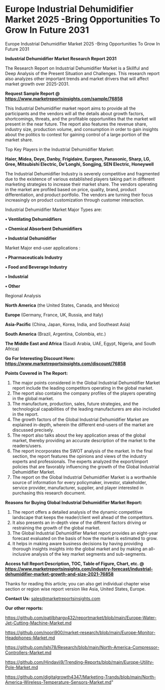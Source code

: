 # Europe Industrial Dehumidifier Market 2025 -Bring Opportunities To Grow In Future 2031
 Europe Industrial Dehumidifier Market 2025 -Bring Opportunities To Grow In Future 2031

<strong>Industrial Dehumidifier Market Research Report 2031</strong>

The Research Report on Industrial Dehumidifier Market is a Skillful and Deep Analysis of the Present Situation and Challenges. This research report also analyzes other important trends and market drivers that will affect market growth over 2025-2031.

<strong>Request Sample Report @ <a href=https://www.marketreportsinsights.com/sample/76858>https://www.marketreportsinsights.com/sample/76858</a></strong>

This Industrial Dehumidifier market report aims to provide all the participants and the vendors will all the details about growth factors, shortcomings, threats, and the profitable opportunities that the market will present in the near future. The report also features the revenue share, industry size, production volume, and consumption in order to gain insights about the politics to contest for gaining control of a large portion of the market share.

Top Key Players in the Industrial Dehumidifier Market:

<strong>Haier, Midea, Deye, Danby, Frigidaire, Eurgeen, Panasonic, Sharp, LG, Gree, Mitsubishi Electric, De&#39;Longhi, Songjing, SEN Electric, Honeywell</strong>

The Industrial Dehumidifier Industry is severely competitive and fragmented due to the existence of various established players taking part in different marketing strategies to increase their market share. The vendors operating in the market are profiled based on price, quality, brand, product differentiation, and product portfolio. The vendors are turning their focus increasingly on product customization through customer interaction.

Industrial Dehumidifier Market Major Types are:

<strong>• Ventilating Dehumidifiers

• Chemical Absorbent Dehumidifiers

• Industrial Dehumidifier</strong>

Market Major end-user applications :

<strong>• Pharmaceuticals Industry

• Food and Beverage Industry

• Industrial

• Other</strong>

Regional Analysis

</u><strong><b>North America</b></strong> (the United States, Canada, and Mexico)

<strong><b>Europe </b></strong>(Germany, France, UK, Russia, and Italy)

<strong><b>Asia-Pacific</b></strong> (China, Japan, Korea, India, and Southeast Asia)

<strong><b>South America</b></strong> (Brazil, Argentina, Colombia, etc.)

<strong><b>The Middle East and Africa</b></strong> (Saudi Arabia, UAE, Egypt, Nigeria, and South Africa)

<strong>Go For Interesting Discount Here: <a href=https://www.marketreportsinsights.com/discount/76858>https://www.marketreportsinsights.com/discount/76858</a></strong>

<strong>Points Covered in The Report:</strong>
<ol>
  <li>The major points considered in the Global Industrial Dehumidifier Market report include the leading competitors operating in the global market.</li>
  <li>The report also contains the company profiles of the players operating in the global market.</li>
  <li>The manufacture, production, sales, future strategies, and the technological capabilities of the leading manufacturers are also included in the report.</li>
  <li>The growth factors of the Global Industrial Dehumidifier Market are explained in-depth, wherein the different end-users of the market are discussed precisely.</li>
  <li>The report also talks about the key application areas of the global market, thereby providing an accurate description of the market to the readers/users.</li>
  <li>The report incorporates the SWOT analysis of the market. In the final section, the report features the opinions and views of the industry experts and professionals. The experts analyzed the export/import policies that are favorably influencing the growth of the Global Industrial Dehumidifier Market.</li>
  <li>The report on the Global Industrial Dehumidifier Market is a worthwhile source of information for every policymaker, investor, stakeholder, service provider, manufacturer, supplier, and player interested in purchasing this research document.</li>
</ol>
<strong>Reasons for Buying Global Industrial Dehumidifier Market Report:</strong>

<ol>
  <li>The report offers a detailed analysis of the dynamic competitive landscape that keeps the reader/client well ahead of the competitors.</li>
  <li>It also presents an in-depth view of the different factors driving or restraining the growth of the global market.</li>
  <li>The Global Industrial Dehumidifier Market report provides an eight-year forecast evaluated on the basis of how the market is estimated to grow.</li>
  <li>It helps in making aware business decisions by having providing thorough insights insights into the global market and by making an all-inclusive analysis of the key market segments and sub-segments.</li>
</ol>
<strong>Access full Report Description, TOC, Table of Figure, Chart, etc. @ <a href=https://www.marketreportsinsights.com/industry-forecast/industrial-dehumidifier-market-growth-and-size-2021-76858>https://www.marketreportsinsights.com/industry-forecast/industrial-dehumidifier-market-growth-and-size-2021-76858</a></strong>


Thanks for reading this article; you can also get individual chapter wise section or region wise report version like Asia, United States, Europe.

<strong>Contact Us:</strong>
sales@marketreportsinsights.com

<strong>Our other reports:</strong>

<a href=https://github.com/patilbhargv432/reportmarket/blob/main/Europe-Water-Jet-Cutting-Machine-Market.md>https://github.com/patilbhargv432/reportmarket/blob/main/Europe-Water-Jet-Cutting-Machine-Market.md</a>

<a href=https://github.com/noori900/market-research/blob/main/Europe-Monitor-Headphones-Market.md>https://github.com/noori900/market-research/blob/main/Europe-Monitor-Headphones-Market.md</a>

<a href=https://github.com/Ishi78/Research/blob/main/North-America-Compressor-Controllers-Market.md>https://github.com/Ishi78/Research/blob/main/North-America-Compressor-Controllers-Market.md</a>

<a href=https://github.com/Hindavii9/Trending-Reports/blob/main/Europe-Utility-Pole-Market.md>https://github.com/Hindavii9/Trending-Reports/blob/main/Europe-Utility-Pole-Market.md</a>

<a href=https://github.com/digitalgrowth4347/Marketing-Trands/blob/main/North-America-Wireless-Temperature-Sensors-Market.md>https://github.com/digitalgrowth4347/Marketing-Trands/blob/main/North-America-Wireless-Temperature-Sensors-Market.md</a>"
